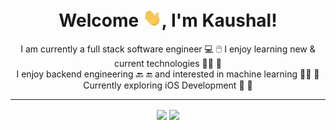 <!--  TODO: ADD more style or GIFs :>) -->

<h1 align='center'>Welcome <img  src="https://raw.githubusercontent.com/ABSphreak/ABSphreak/master/gifs/Hi.gif" width="30px">, I'm Kaushal!</h1> 
<p align='center'>
  I am currently a full stack software engineer 💻 🖱️ 
  I enjoy learning new & current technologies 👨‍💻 🤘
  <br />
  I enjoy backend engineering 🔙 🔚 and interested in machine learning 🧑‍🏫 🤖 
    <br />
  Currently exploring iOS Development 📱  🍎
</p>

   <hr />
<p align='center'>
  <img height="30%" width="auto" align="center" src="https://github-readme-stats.vercel.app/api?username=kaushaltheeG&count_private=true&include_all_commits=false&hide=issues&theme=buefy&show_icons=true&hide_border=true&bg_color=00000000&custom_title=GitHub%20Stats"/>   

   <img height="70%" width="auto" align="center" src="https://github-readme-stats.vercel.app/api/top-langs/?username=kaushaltheeG&hide=html,css,scss&hide_border=true&layout=compact&langs_count=10&theme=buefy&bg_color=00000000" />
  </p>
    
<!--
**kaushaltheeG/kaushaltheeG** is a ✨ _special_ ✨ repository because its `README.md` (this file) appears on your GitHub profile.

Here are some ideas to get you started:

- 🔭 I’m currently working on ...
- 🌱 I’m currently learning ...
- 👯 I’m looking to collaborate on ...
- 🤔 I’m looking for help with ...
- 💬 Ask me about ...
- 📫 How to reach me: ...
- 😄 Pronouns: ...
- ⚡ Fun fact: ...
-->
